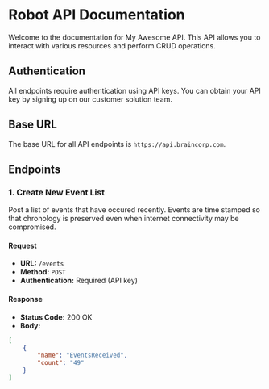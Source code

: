 # Robot API Documentation

Welcome to the documentation for My Awesome API. This API allows you to interact with various resources and perform CRUD operations.

## Authentication

All endpoints require authentication using API keys. You can obtain your API key by signing up on our customer solution team.

## Base URL

The base URL for all API endpoints is `https://api.braincorp.com`.

## Endpoints

### 1. Create New Event List

Post a list of events that have occured recently. Events are time stamped so that chronology is preserved even when internet connectivity may be compromised.

#### Request

- **URL:** `/events`
- **Method:** `POST`
- **Authentication:** Required (API key)

#### Response

- **Status Code:** 200 OK
- **Body:**

```json
[
    {
        "name": "EventsReceived",
        "count": "49"
    }
]
```
